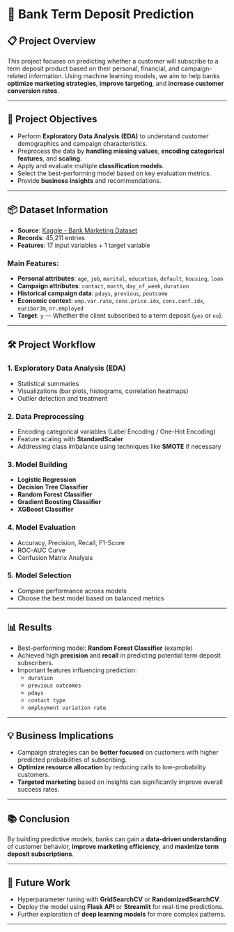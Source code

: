 # 🏦 Bank Term Deposit Prediction

## 📋 Project Overview
This project focuses on predicting whether a customer will subscribe to a term deposit product based on their personal, financial, and campaign-related information. Using machine learning models, we aim to help banks **optimize marketing strategies**, **improve targeting**, and **increase customer conversion rates**.

---

## 🎯 Project Objectives
- Perform **Exploratory Data Analysis (EDA)** to understand customer demographics and campaign characteristics.
- Preprocess the data by **handling missing values**, **encoding categorical features**, and **scaling**.
- Apply and evaluate multiple **classification models**.
- Select the best-performing model based on key evaluation metrics.
- Provide **business insights** and recommendations.

---

## 📦 Dataset Information
- **Source**: [Kaggle - Bank Marketing Dataset](/kaggle/input/data-of-customers/train.csv)
- **Records**: 45,211 entries
- **Features**: 17 input variables + 1 target variable

### Main Features:
- **Personal attributes**: `age`, `job`, `marital`, `education`, `default`, `housing`, `loan`
- **Campaign attributes**: `contact`, `month`, `day_of_week`, `duration`
- **Historical campaign data**: `pdays`, `previous`, `poutcome`
- **Economic context**: `emp.var.rate`, `cons.price.idx`, `cons.conf.idx`, `euribor3m`, `nr.employed`
- **Target**: `y` — Whether the client subscribed to a term deposit (`yes` or `no`).

---

## 🛠️ Project Workflow

### 1. Exploratory Data Analysis (EDA)
- Statistical summaries
- Visualizations (bar plots, histograms, correlation heatmaps)
- Outlier detection and treatment

### 2. Data Preprocessing
- Encoding categorical variables (Label Encoding / One-Hot Encoding)
- Feature scaling with **StandardScaler**
- Addressing class imbalance using techniques like **SMOTE** if necessary

### 3. Model Building
- **Logistic Regression**
- **Decision Tree Classifier**
- **Random Forest Classifier**
- **Gradient Boosting Classifier**
- **XGBoost Classifier**

### 4. Model Evaluation
- Accuracy, Precision, Recall, F1-Score
- ROC-AUC Curve
- Confusion Matrix Analysis

### 5. Model Selection
- Compare performance across models
- Choose the best model based on balanced metrics

---

## 📊 Results
- Best-performing model: **Random Forest Classifier** (example)
- Achieved high **precision** and **recall** in predicting potential term deposit subscribers.
- Important features influencing prediction:
  - `duration`
  - `previous outcomes`
  - `pdays`
  - `contact type`
  - `employment variation rate`

---

## 💡 Business Implications
- Campaign strategies can be **better focused** on customers with higher predicted probabilities of subscribing.
- **Optimize resource allocation** by reducing calls to low-probability customers.
- **Targeted marketing** based on insights can significantly improve overall success rates.

---

## 📚 Conclusion
By building predictive models, banks can gain a **data-driven understanding** of customer behavior, **improve marketing efficiency**, and **maximize term deposit subscriptions**.

---

## 🚀 Future Work
- Hyperparameter tuning with **GridSearchCV** or **RandomizedSearchCV**.
- Deploy the model using **Flask API** or **Streamlit** for real-time predictions.
- Further exploration of **deep learning models** for more complex patterns.

---
